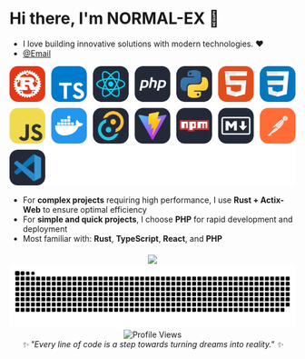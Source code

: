 # Hi there, I'm NORMAL-EX 👋
- I love building innovative solutions with modern technologies. ❤️
- <a href="mailto:3191196425@qq.com">@Email</a>


<p align="left">

<div align="center">
  <img src="./svg/skills.svg" />
</div>
</p>

- For **complex projects** requiring high performance, I use **Rust + Actix-Web** to ensure optimal efficiency
- For **simple and quick projects**, I choose **PHP** for rapid development and deployment
- Most familiar with: **Rust**, **TypeScript**, **React**, and **PHP**

<div align="center" style="margin-top: 20px">
  <img height="180em" src="https://github-readme-stats.vercel.app/api/top-langs/?username=NORMAL-EX&layout=compact&langs_count=8&theme=dark"/>
</div>
  <picture>
    <source media="(prefers-color-scheme: dark)" srcset='.\svg\github-snake-dark.svg'>
    <source media="(prefers-color-scheme: light)" srcset='.\svg\github-snake.svg'>
    <img alt="Profile Banner" src='.\svg\github-snake.svg'>
  </picture>

<div align="center">
  <img src="https://komarev.com/ghpvc/?username=NORMAL-EX&label=Profile%20views&color=0e75b6&style=flat" alt="Profile Views"/>
</div>

<div align="center">
  <i>✨ "Every line of code is a step towards turning dreams into reality." ✨</i>
</div>